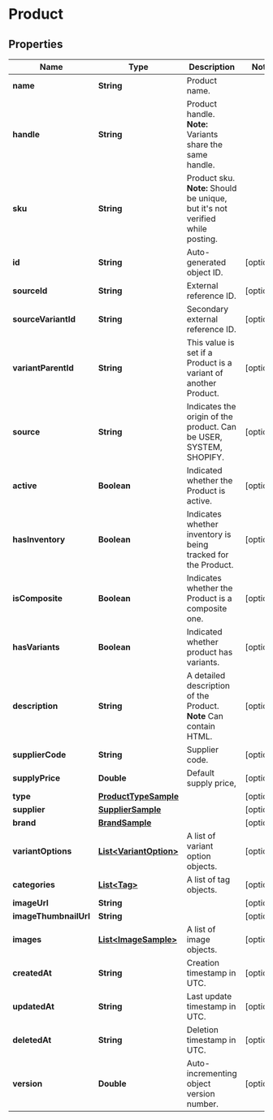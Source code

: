 
# Product

## Properties
Name | Type | Description | Notes
------------ | ------------- | ------------- | -------------
**name** | **String** | Product name. | 
**handle** | **String** | Product handle. **Note:** Variants share the same handle. | 
**sku** | **String** | Product sku. **Note:** Should be unique, but it&#39;s not verified while posting. | 
**id** | **String** | Auto-generated object ID. |  [optional]
**sourceId** | **String** | External reference ID. |  [optional]
**sourceVariantId** | **String** | Secondary external reference ID. |  [optional]
**variantParentId** | **String** | This value is set if a Product is a variant of another Product. |  [optional]
**source** | **String** | Indicates the origin of the product. Can be USER, SYSTEM, SHOPIFY. |  [optional]
**active** | **Boolean** | Indicated whether the Product is active. |  [optional]
**hasInventory** | **Boolean** | Indicates whether inventory is being tracked for the Product. |  [optional]
**isComposite** | **Boolean** | Indicates whether the Product is a composite one. |  [optional]
**hasVariants** | **Boolean** | Indicated whether product has variants. |  [optional]
**description** | **String** | A detailed description of the Product. **Note** Can contain HTML. |  [optional]
**supplierCode** | **String** | Supplier code. |  [optional]
**supplyPrice** | **Double** | Default supply price, |  [optional]
**type** | [**ProductTypeSample**](ProductTypeSample.md) |  |  [optional]
**supplier** | [**SupplierSample**](SupplierSample.md) |  |  [optional]
**brand** | [**BrandSample**](BrandSample.md) |  |  [optional]
**variantOptions** | [**List&lt;VariantOption&gt;**](VariantOption.md) | A list of variant option objects. |  [optional]
**categories** | [**List&lt;Tag&gt;**](Tag.md) | A list of tag objects. |  [optional]
**imageUrl** | **String** |  |  [optional]
**imageThumbnailUrl** | **String** |  |  [optional]
**images** | [**List&lt;ImageSample&gt;**](ImageSample.md) | A list of image objects. |  [optional]
**createdAt** | **String** | Creation timestamp in UTC. |  [optional]
**updatedAt** | **String** | Last update timestamp in UTC. |  [optional]
**deletedAt** | **String** | Deletion timestamp in UTC. |  [optional]
**version** | **Double** | Auto-incrementing object version number. |  [optional]



